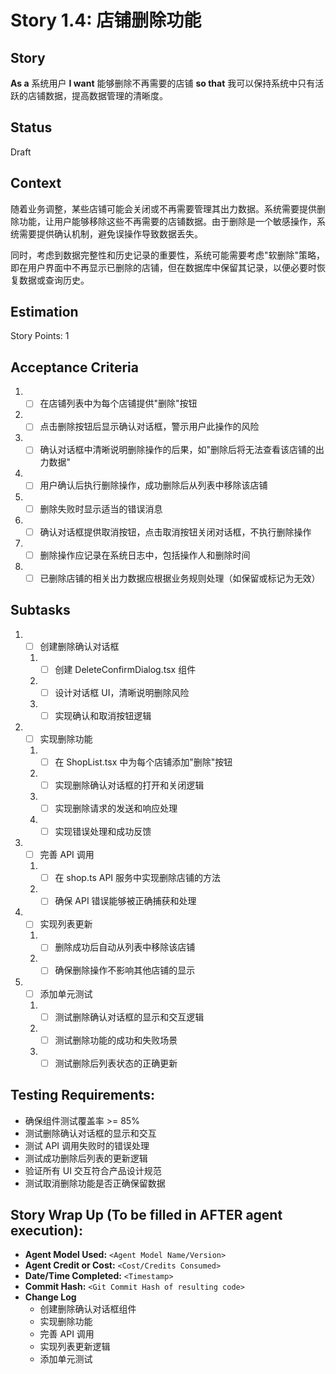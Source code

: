 # Story 1.4: 店铺删除功能

## Story

**As a** 系统用户
**I want** 能够删除不再需要的店铺
**so that** 我可以保持系统中只有活跃的店铺数据，提高数据管理的清晰度。

## Status

Draft

## Context

随着业务调整，某些店铺可能会关闭或不再需要管理其出力数据。系统需要提供删除功能，让用户能够移除这些不再需要的店铺数据。由于删除是一个敏感操作，系统需要提供确认机制，避免误操作导致数据丢失。

同时，考虑到数据完整性和历史记录的重要性，系统可能需要考虑"软删除"策略，即在用户界面中不再显示已删除的店铺，但在数据库中保留其记录，以便必要时恢复数据或查询历史。

## Estimation

Story Points: 1

## Acceptance Criteria

1. - [ ] 在店铺列表中为每个店铺提供"删除"按钮
2. - [ ] 点击删除按钮后显示确认对话框，警示用户此操作的风险
3. - [ ] 确认对话框中清晰说明删除操作的后果，如"删除后将无法查看该店铺的出力数据"
4. - [ ] 用户确认后执行删除操作，成功删除后从列表中移除该店铺
5. - [ ] 删除失败时显示适当的错误消息
6. - [ ] 确认对话框提供取消按钮，点击取消按钮关闭对话框，不执行删除操作
7. - [ ] 删除操作应记录在系统日志中，包括操作人和删除时间
8. - [ ] 已删除店铺的相关出力数据应根据业务规则处理（如保留或标记为无效）

## Subtasks

1. - [ ] 创建删除确认对话框
   1. - [ ] 创建 DeleteConfirmDialog.tsx 组件
   2. - [ ] 设计对话框 UI，清晰说明删除风险
   3. - [ ] 实现确认和取消按钮逻辑
2. - [ ] 实现删除功能
   1. - [ ] 在 ShopList.tsx 中为每个店铺添加"删除"按钮
   2. - [ ] 实现删除确认对话框的打开和关闭逻辑
   3. - [ ] 实现删除请求的发送和响应处理
   4. - [ ] 实现错误处理和成功反馈
3. - [ ] 完善 API 调用
   1. - [ ] 在 shop.ts API 服务中实现删除店铺的方法
   2. - [ ] 确保 API 错误能够被正确捕获和处理
4. - [ ] 实现列表更新
   1. - [ ] 删除成功后自动从列表中移除该店铺
   2. - [ ] 确保删除操作不影响其他店铺的显示
5. - [ ] 添加单元测试
   1. - [ ] 测试删除确认对话框的显示和交互逻辑
   2. - [ ] 测试删除功能的成功和失败场景
   3. - [ ] 测试删除后列表状态的正确更新

## Testing Requirements:

- 确保组件测试覆盖率 >= 85%
- 测试删除确认对话框的显示和交互
- 测试 API 调用失败时的错误处理
- 测试成功删除后列表的更新逻辑
- 验证所有 UI 交互符合产品设计规范
- 测试取消删除功能是否正确保留数据

## Story Wrap Up (To be filled in AFTER agent execution):

- **Agent Model Used:** `<Agent Model Name/Version>`
- **Agent Credit or Cost:** `<Cost/Credits Consumed>`
- **Date/Time Completed:** `<Timestamp>`
- **Commit Hash:** `<Git Commit Hash of resulting code>`
- **Change Log**
  - 创建删除确认对话框组件
  - 实现删除功能
  - 完善 API 调用
  - 实现列表更新逻辑
  - 添加单元测试
